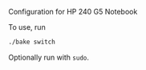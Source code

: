 Configuration for HP 240 G5 Notebook

To use, run
```sh
./bake switch
```
Optionally run with `sudo`.
